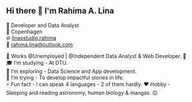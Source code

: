 ## Hi there 👋 I'm Rahima A. Lina

🌱 Developer and Data Analyst  
📍 Copenhagen  
🌐 [linasstudio.rahima](https://linasstudio.wixsite.com/rahima)  
📧 rahima.lina@outlook.com  

🔭 Works @Unemployed | @Independent Data Analyst & Web Developer. 🤡
🎓 I’m studying - At DTU.  
🌱 I’m exploring - Data Science and App development.  
🤔 I’m trying - To develop impactful stories in life.  
⚡ Fun fact - I can speak 4 languages - 2 of them hardly.
❤️ Hobby - Sleeping and reading astronomy, human biology & mangas. 😉  



<!--
**rahimaalina/rahimaalina** is a ✨ _special_ ✨ repository because its `README.md` (this file) appears on your GitHub profile.
### 🔥 Current Stats
![GitHub Streak](https://streak-stats.demolab.com/?user=AfnanFerdousi&theme=dark)
![Top Langs](https://github-readme-stats.vercel.app/api/top-langs/?username=AfnanFerdousi&layout=compact&theme=dark)
![GitHub stats](https://github-readme-stats.vercel.app/api?username=AfnanFerdousi&show_icons=true&theme=dark)

Here are some ideas to get you started:


